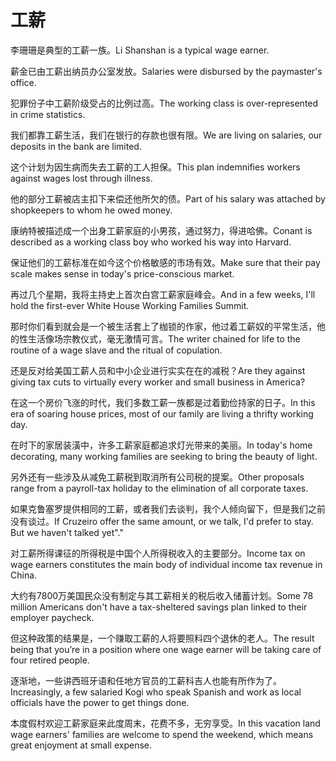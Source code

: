 # 工薪

<p><span class="chinese">李珊珊是典型的工薪一族。</span><span class="english">Li Shanshan is a typical wage earner.</span></p>

<p><span class="chinese">薪金已由工薪出纳员办公室发放。</span><span class="english">Salaries were disbursed by the paymaster's office.</span></p>

<p><span class="chinese">犯罪份子中工薪阶级受占的比例过高。</span><span class="english">The working class is over-represented in crime statistics.</span></p>

<p><span class="chinese">我们都靠工薪生活，我们在银行的存款也很有限。</span><span class="english">We are living on salaries, our deposits in the bank are limited.</span></p>

<p><span class="chinese">这个计划为因生病而失去工薪的工人担保。</span><span class="english">This plan indemnifies workers against wages lost through illness.</span></p>

<p><span class="chinese">他的部分工薪被店主扣下来偿还他所欠的债。</span><span class="english">Part of his salary was attached by shopkeepers to whom he owed money.</span></p>

<p><span class="chinese">康纳特被描述成一个出身工薪家庭的小男孩，通过努力，得进哈佛。</span><span class="english">Conant is described as a working class boy who worked his way into Harvard.</span></p>

<p><span class="chinese">保证他们的工薪标准在如今这个价格敏感的市场有效。</span><span class="english">Make sure that their pay scale makes sense in today's price-conscious market.</span></p>

<p><span class="chinese">再过几个星期，我将主持史上首次白宫工薪家庭峰会。</span><span class="english">And in a few weeks, I'll hold the first-ever White House Working Families Summit.</span></p>

<p><span class="chinese">那时你们看到就会是一个被生活套上了枷锁的作家，他过着工薪奴的平常生活，他的性生活像场宗教仪式，毫无激情可言。</span><span class="english">The writer chained for life to the routine of a wage slave and the ritual of copulation.</span></p>

<p><span class="chinese">还是反对给美国工薪人员和中小企业进行实实在在的减税？</span><span class="english">Are they against giving tax cuts to virtually every worker and small business in America?</span></p>

<p><span class="chinese">在这一个房价飞涨的时代，我们多数工薪一族都是过着勤俭持家的日子。</span><span class="english">In this era of soaring house prices, most of our family are living a thrifty working day.</span></p>

<p><span class="chinese">在时下的家居装潢中，许多工薪家庭都追求灯光带来的美丽。</span><span class="english">In today's home decorating, many working families are seeking to bring the beauty of light.</span></p>

<p><span class="chinese">另外还有一些涉及从减免工薪税到取消所有公司税的提案。</span><span class="english">Other proposals range from a payroll-tax holiday to the elimination of all corporate taxes.</span></p>

<p><span class="chinese">如果克鲁塞罗提供相同的工薪，或者我们去谈判，我个人倾向留下，但是我们之前没有谈过。</span><span class="english">If Cruzeiro offer the same amount, or we talk, I'd prefer to stay. But we haven't talked yet"."</span></p>

<p><span class="chinese">对工薪所得课征的所得税是中国个人所得税收入的主要部分。</span><span class="english">Income tax on wage earners constitutes the main body of individual income tax revenue in China.</span></p>

<p><span class="chinese">大约有7800万美国民众没有制定与其工薪相关的税后收入储蓄计划。</span><span class="english">Some 78 million Americans don't have a tax-sheltered savings plan linked to their employer paycheck.</span></p>

<p><span class="chinese">但这种政策的结果是，一个赚取工薪的人将要照料四个退休的老人。</span><span class="english">The result being that you’re in a position where one wage earner will be taking care of four retired people.</span></p>

<p><span class="chinese">逐渐地，一些讲西班牙语和任地方官员的工薪科吉人也能有所作为了。</span><span class="english">Increasingly, a few salaried Kogi who speak Spanish and work as local officials have the power to get things done.</span></p>

<p><span class="chinese">本度假村欢迎工薪家庭来此度周末，花费不多，无穷享受。</span><span class="english">In this vacation land wage earners' families are welcome to spend the weekend, which means great enjoyment at small expense.</span></p>

